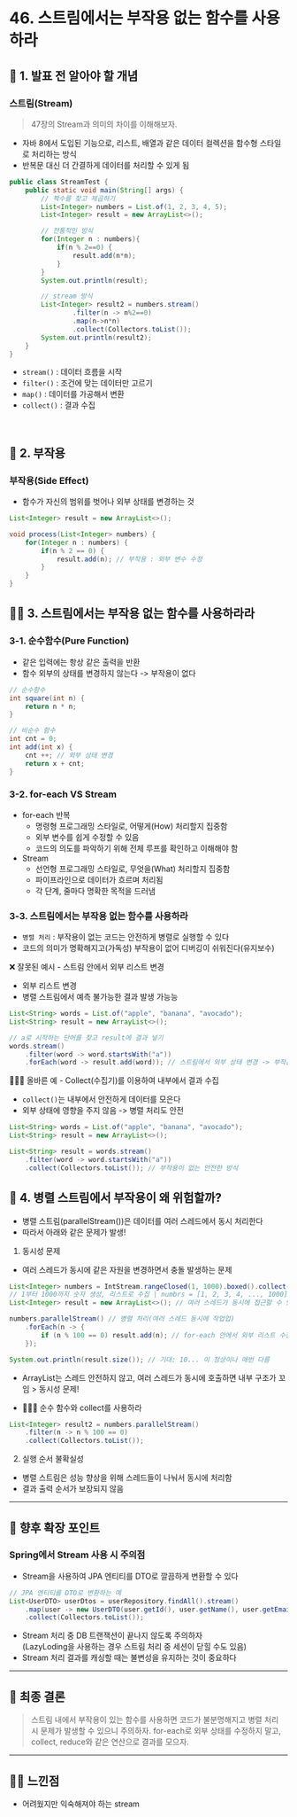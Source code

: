 # 46. 스트림에서는 부작용 없는 함수를 사용하라

## 📌 1. 발표 전 알아야 할 개념

### 스트림(Stream)

> 47장의 Stream과 의미의 차이를 이해해보자.

- 자바 8에서 도입된 기능으로, 리스트, 배열과 같은 데이터 컬렉션을 함수형 스타일로 처리하는 방식
- 반복문 대신 더 간결하게 데이터를 처리할 수 있게 됨

```java
public class StreamTest {
    public static void main(String[] args) {
        // 짝수를 찾고 제곱하기
        List<Integer> numbers = List.of(1, 2, 3, 4, 5);
        List<Integer> result = new ArrayList<>();

        // 전통적인 방식
        for(Integer n : numbers){
            if(n % 2==0) {
                result.add(n*n);
            }
        }
        System.out.println(result);

        // stream 방식
        List<Integer> result2 = numbers.stream()
                .filter(n -> n%2==0)
                .map(n->n*n)
                .collect(Collectors.toList());
        System.out.println(result2);
    }
}
```

- `stream()` : 데이터 흐름을 시작
- `filter()` : 조건에 맞는 데이터만 고르기
- `map()` : 데이터를 가공해서 변환
- `collect()` : 결과 수집

<br>

## 📕 2. 부작용

### 부작용(Side Effect)

- 함수가 자신의 범위를 벗어나 외부 상태를 변경하는 것

```java
List<Integer> result = new ArrayList<>();

void process(List<Integer> numbers) {
    for(Integer n : numbers) {
        if(n % 2 == 0) {
            result.add(n); // 부작용 : 외부 변수 수정
        }
    }
}
```

## ☝🏼 3. 스트림에서는 부작용 없는 함수를 사용하라라

### 3-1. 순수함수(Pure Function)

- 같은 입력에는 항상 같은 출력을 반환
- 함수 외부의 상태를 변경하지 않는다 -> 부작용이 없다

```java
// 순수함수
int square(int n) {
    return n * n;
}

// 비순수 함수
int cnt = 0;
int add(int x) {
    cnt ++; // 외부 상태 변경
    return x + cnt;
}
```

### 3-2. for-each VS Stream

- for-each 반복
  - 명령형 프로그래밍 스타일로, 어떻게(How) 처리할지 집중함
  - 외부 변수를 쉽게 수정할 수 있음
  - 코드의 의도를 파악하기 위해 전체 루프를 확인하고 이해해야 함
- Stream
  - 선언형 프로그래밍 스타일로, 무엇을(What) 처리할지 집중함
  - 파이프라인으로 데이터가 흐르며 처리됨
  - 각 단계, 줄마다 명확한 목적을 드러냄

### 3-3. 스트림에서는 부작용 없는 함수를 사용하라

- `병렬 처리` : 부작용이 없는 코드는 안전하게 병렬로 실행할 수 있다
- 코드의 의미가 명확해지고(가독성) 부작용이 없어 디버깅이 쉬워진다(유지보수)

❌ 잘못된 예시 - 스트림 안에서 외부 리스트 변경

- 외부 리스트 변경
- 병렬 스트림에서 예측 불가능한 결과 발생 가능능

```java
List<String> words = List.of("apple", "banana", "avocado");
List<String> result = new ArrayList<>();

// a로 시작하는 단어를 찾고 result에 결과 넣기
words.stream()
    .filter(word -> word.startsWith("a"))
    .forEach(word -> result.add(word)); // 스트림에서 외부 상태 변경 -> 부작용
```

🙆🏼‍♂️ 올바른 예 - Collect(수집기)를 이용하여 내부에서 결과 수집

- `collect()`는 내부에서 안전하게 데이터를 모은다
- 외부 상태에 영향을 주지 않음 -> 병렬 처리도 안전

```java
List<String> words = List.of("apple", "banana", "avocado");
List<String> result = new ArrayList<>();

List<String> result = words.stream()
    .filter(word -> word.startsWith("a"))
    .collect(Collectors.toList()); // 부작용이 없는 안전한 방식
```

## 🤨 4. 병렬 스트림에서 부작용이 왜 위험할까?

- 병렬 스트림(parallelStream())은 데이터를 여러 스레드에서 동시 처리한다
- 따라서 아래와 같은 문제가 발생!

1. 동시성 문제

- 여러 스레드가 동시에 같은 자원을 변경하면서 충돌 발생하는 문제

```java
List<Integer> numbers = IntStream.rangeClosed(1, 1000).boxed().collect(Collectors.toList());
// 1부터 1000까지 숫자 생성, 리스트로 수집 | numbrs = [1, 2, 3, 4, ..., 1000]
List<Integer> result = new ArrayList<>(); // 여러 스레드가 동시에 접근할 수 있음음

numbers.parallelStream() // 병렬 처리(여러 스레드 동시에 작업업)
    .forEach(n -> {
        if (n % 100 == 0) result.add(n); // for-each 안에서 외부 리스트 수정정
    });

System.out.println(result.size()); // 기대: 10... 이 정상이나 매번 다름
```

- ArrayList는 스레드 안전하지 않고, 여러 스레드가 동시에 호출하면 내부 구조가 꼬임 > 동시성 문제!

- 🙆🏼‍♂️ 순수 함수와 collect를 사용하라

```java
List<Integer> result2 = numbers.parallelStream()
    .filter(n -> n % 100 == 0)
    .collect(Collectors.toList());
```

2. 실행 순서 불확실성

- 병렬 스트림은 성능 향상을 위해 스레드들이 나눠서 동시에 처리함
- 결과 출력 순서가 보장되지 않음

---

## 💨 향후 확장 포인트

### Spring에서 Stream 사용 시 주의점

- Stream을 사용하여 JPA 엔티티를 DTO로 깔끔하게 변환할 수 있다

```java
// JPA 엔티티를 DTO로 변환하는 예
List<UserDTO> userDtos = userRepository.findAll().stream()
    .map(user -> new UserDTO(user.getId(), user.getName(), user.getEmail()))
    .collect(Collectors.toList());
```

- Stream 처리 중 DB 트랜잭션이 끝나지 않도록 주의하자  
  (LazyLoding을 사용하는 경우 스트림 처리 중 세션이 닫힐 수도 있음)
- Stream 처리 결과를 캐싱할 때는 불변성을 유지하는 것이 중요하다

---

## 🤖 최종 결론

> 스트림 내에서 부작용이 있는 함수를 사용하면 코드가 불분명해지고 병렬 처리 시 문제가 발생할 수 있으니 주의하자.
> for-each로 외부 상태를 수정하지 말고, collect, reduce와 같은 연산으로 결과를 모으자.

---

## 😶‍🌫️ 느낀점

- 어려웠지만 익숙해져야 하는 stream

